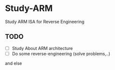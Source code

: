 # Study-ARM
Study ARM ISA for Reverse Engineering

## TODO

- [ ] Study About ARM architecture
- [ ] Do some reverse-engineering (solve problems,..)

and else
